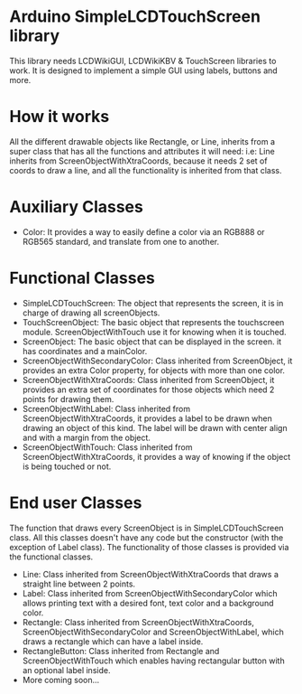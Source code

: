 # Arduino SimpleLCDTouchScreen library

This library needs LCDWikiGUI, LCDWikiKBV & TouchScreen libraries to work. It is designed to implement a simple GUI using labels, buttons and more.
# How it works
All the different drawable objects like Rectangle, or Line, inherits from a super class that has all the functions and attributes it will need: i.e: Line inherits from ScreenObjectWithXtraCoords, because it needs 2 set of coords to draw a line, and all the functionality is inherited from that class.
# Auxiliary Classes
- Color: It provides a way to easily define a color via an RGB888 or RGB565 standard, and translate from one to another.
# Functional Classes
- SimpleLCDTouchScreen: The object that represents the screen, it is in charge of drawing all screenObjects.
- TouchScreenObject: The basic object that represents the touchscreen module. ScreenObjectWithTouch use it for knowing when it is touched.
- ScreenObject: The basic object that can be displayed in the screen. it has coordinates and a mainColor.
- ScreenObjectWithSecondaryColor: Class inherited from ScreenObject, it provides an extra Color property, for objects with more than one color.
- ScreenObjectWithXtraCoords: Class inherited from ScreenObject, it provides an extra set of coordinates for those objects which need 2 points for drawing them.
- ScreenObjectWithLabel: Class inherited from ScreenObjectWithXtraCoords, it provides a label to be drawn when drawing an object of this kind. The label will be drawn with center align and with a margin from the object.
- ScreenObjectWithTouch: Class inherited from ScreenObjectWithXtraCoords, it provides a way of knowing if the object is being touched or not.

# End user Classes
The function that draws every ScreenObject is in SimpleLCDTouchScreen class.
All this classes doesn't have any code but the constructor (with the exception of Label class). The functionality of those classes is provided via the functional classes.

- Line: Class inherited from ScreenObjectWithXtraCoords that draws a straight line between 2 points.
- Label: Class inherited from ScreenObjectWithSecondaryColor which allows printing text with a desired font, text color and a background color.
- Rectangle: Class inherited from ScreenObjectWithXtraCoords, ScreenObjectWithSecondaryColor and ScreenObjectWithLabel, which draws a rectangle which can have a label inside.
- RectangleButton: Class inherited from Rectangle and ScreenObjectWithTouch which enables having rectangular button with an optional label inside.
- More coming soon...
